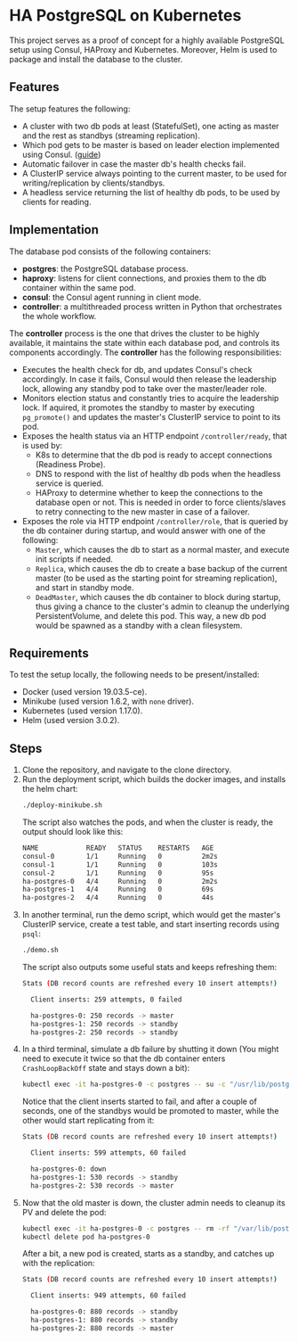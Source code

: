 # HA PostgreSQL on Kubernetes

This project serves as a proof of concept for a highly available PostgreSQL setup using Consul, HAProxy and Kubernetes. Moreover, Helm is used to package and install the database to the cluster.

## Features

The setup features the following:
* A cluster with two db pods at least (StatefulSet), one acting as master and the rest as standbys (streaming replication).
* Which pod gets to be master is based on leader election implemented using Consul. ([guide](https://learn.hashicorp.com/consul/developer-configuration/elections))
* Automatic failover in case the master db's health checks fail. 
* A ClusterIP service always pointing to the current master, to be used for writing/replication by clients/standbys.
* A headless service returning the list of healthy db pods, to be used by clients for reading.

## Implementation
The database pod consists of the following containers:
* __postgres__: the PostgreSQL database process.
* __haproxy__: listens for client connections, and proxies them to the db container within the same pod.
* __consul__: the Consul agent running in client mode. 
* __controller__: a multithreaded process written in Python that orchestrates the whole workflow. 

The __controller__ process is the one that drives the cluster to be highly available, it maintains the state within each database pod, and controls its components accordingly. The __controller__ has the following responsibilities:
* Executes the health check for db, and updates Consul's check accordingly. In case it fails, Consul would then release the leadership lock, allowing any standby pod to take over the master/leader role.
* Monitors election status and constantly tries to acquire the leadership lock. If aquired, it promotes the standby to master by executing `pg_promote()` and updates the master's ClusterIP service to point to its pod. 
* Exposes the health status via an HTTP endpoint `/controller/ready`, that is used by:
  * K8s to determine that the db pod is ready to accept connections (Readiness Probe).
  * DNS to respond with the list of healthy db pods when the headless service is queried.
  * HAProxy to determine whether to keep the connections to the database open or not. This is needed in order to force clients/slaves to retry connecting to the new master in case of a failover.
* Exposes the role via HTTP endpoint `/controller/role`, that is queried by the db container during startup, and would answer with one of the following:
  * `Master`, which causes the db to start as a normal master, and execute init scripts if needed.    
  * `Replica`, which causes the db to create a base backup of the current master (to be used as the starting point for streaming replication), and start in standby mode. 
  * `DeadMaster`, which causes the db container to block during startup, thus giving a chance to the cluster's admin to cleanup the underlying PersistentVolume, and delete this pod. This way, a new db pod would be spawned as a standby with a clean filesystem. 

## Requirements

To test the setup locally, the following needs to be present/installed:
* Docker (used version 19.03.5-ce).
* Minikube (used version 1.6.2, with `none` driver).
* Kubernetes (used version 1.17.0).
* Helm (used version 3.0.2).

## Steps

1. Clone the repository, and navigate to the clone directory.
2. Run the deployment script, which builds the docker images, and installs the helm chart:
   ```bash
   ./deploy-minikube.sh
   ```
   The script also watches the pods, and when the cluster is ready, the output should look like this:
   ```bash
   NAME            READY   STATUS    RESTARTS   AGE
   consul-0        1/1     Running   0          2m2s
   consul-1        1/1     Running   0          103s
   consul-2        1/1     Running   0          95s
   ha-postgres-0   4/4     Running   0          2m2s
   ha-postgres-1   4/4     Running   0          69s
   ha-postgres-2   4/4     Running   0          44s
   ```
3. In another terminal, run the demo script, which would get the master's ClusterIP service, create a test table, and start inserting records using `psql`:
   ```bash
   ./demo.sh
   ```
   The script also outputs some useful stats and keeps refreshing them:
   ```bash
   Stats (DB record counts are refreshed every 10 insert attempts!)

     Client inserts: 259 attempts, 0 failed

     ha-postgres-0: 250 records -> master
     ha-postgres-1: 250 records -> standby
     ha-postgres-2: 250 records -> standby
   ```
4. In a third terminal, simulate a db failure by shutting it down (You might need to execute it twice so that the db container enters `CrashLoopBackOff` state and stays down a bit):
   ```bash
   kubectl exec -it ha-postgres-0 -c postgres -- su -c "/usr/lib/postgresql/12/bin/pg_ctl stop" postgres
   ```
   Notice that the client inserts started to fail, and after a couple of seconds, one of the standbys would be promoted to master, while the other would start replicating from it:
   ```bash
   Stats (DB record counts are refreshed every 10 insert attempts!)

     Client inserts: 599 attempts, 60 failed

     ha-postgres-0: down
     ha-postgres-1: 530 records -> standby
     ha-postgres-2: 530 records -> master
   ```
5. Now that the old master is down, the cluster admin needs to cleanup its PV and delete the pod:
   ```bash
   kubectl exec -it ha-postgres-0 -c postgres -- rm -rf "/var/lib/postgresql/data"
   kubectl delete pod ha-postgres-0
   ```
   After a bit, a new pod is created, starts as a standby, and catches up with the replication: 
   ```bash
   Stats (DB record counts are refreshed every 10 insert attempts!)

     Client inserts: 949 attempts, 60 failed

     ha-postgres-0: 880 records -> standby
     ha-postgres-1: 880 records -> standby
     ha-postgres-2: 880 records -> master
   ```